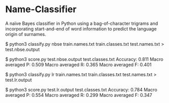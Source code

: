 # Name-Classifier
A naïve Bayes classifier in Python using a bag-of-character trigrams and incorporating start-and-end of word information to predict the language origin of surnames.

$ python3 classify.py nbse train.names.txt train.classes.txt test.names.txt > test.nbse.output

$ python3 score.py test.nbse.output test.classes.txt
Accuracy: 0.811
Macro averaged P: 0.509
Macro averaged R: 0.365
Macro averaged F: 0.401

$ python3 classify.py lr train.names.txt train.classes.txt test.names.txt > test.lr.output

$ python3 score.py test.lr.output test.classes.txt
Accuracy: 0.784
Macro averaged P: 0.554
Macro averaged R: 0.299
Macro averaged F: 0.347
